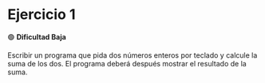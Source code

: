 # Ejercicio 1   
🟢 **Dificultad Baja**   

Escribir un programa que pida dos números enteros por teclado y calcule la suma de los
dos. El programa deberá después mostrar el resultado de la suma.

